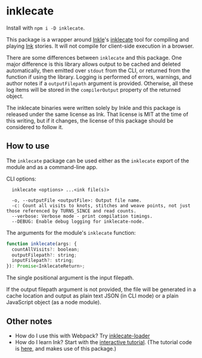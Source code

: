 # inklecate

Install with `npm i -D inklecate`.

This package is a wrapper around [Inkle](https://inkle.com)'s [inklecate](https://github.com/inkle/ink/blob/master/inklecate/) tool for compiling and playing [Ink](https://github.com/inkle/ink) stories. It will not compile for client-side execution in a browser.

There are some differences between `inklecate` and this package. One major difference is this library allows output to be cached and deleted automatically, then emitted over `stdout` from the CLI, or returned from the function if using the library. Logging is performed of errors, warnings, and author notes if a `outputFilepath` argument is provided. Otherwise, all these log items will be stored in the `compilerOutput` property of the returned object.

The inklecate binaries were written solely by Inkle and this package is released under the same license as Ink. That license is MIT at the time of this writing, but if it changes, the license of this package should be considered to follow it.

## How to use

The `inklecate` package can be used either as the `inklecate` export of the module and as a command-line app.

CLI options:

```
  inklecate <options> ...<ink file(s)>

  -o, --outputFile <outputFile>: Output file name.
  -c: Count all visits to knots, stitches and weave points, not just those referenced by TURNS_SINCE and read counts.
  --verbose: Verbose mode - print compilation timings.
  --DEBUG: Enable debug logging for inklecate-node.
```

The arguments for the module's `inklecate` function:

```js
function inklecate(args: {
  countAllVisits?: boolean;
  outputFilepath?: string;
  inputFilepath?: string;
}): Promise<InklecateReturn>;
```

The single positional argument is the input filepath.

If the output filepath argument is not provided, the file will be generated in a cache location and output as plain text JSON (in CLI mode) or a plain JavaScript object (as a node module).

## Other notes

* How do I use this with Webpack?
  Try [inklecate-loader](/furkleindustries/inklecate-loader/)
* How do I learn Ink?
  Start with the [interactive tutorial](https://furkleindustries/fictions/ink/ink_resources/ink-interactive-tutorial/). (The tutorial code is [here](https://github.com/furkleindustries/ink-interactive-tutorial), and makes use of this package.)
